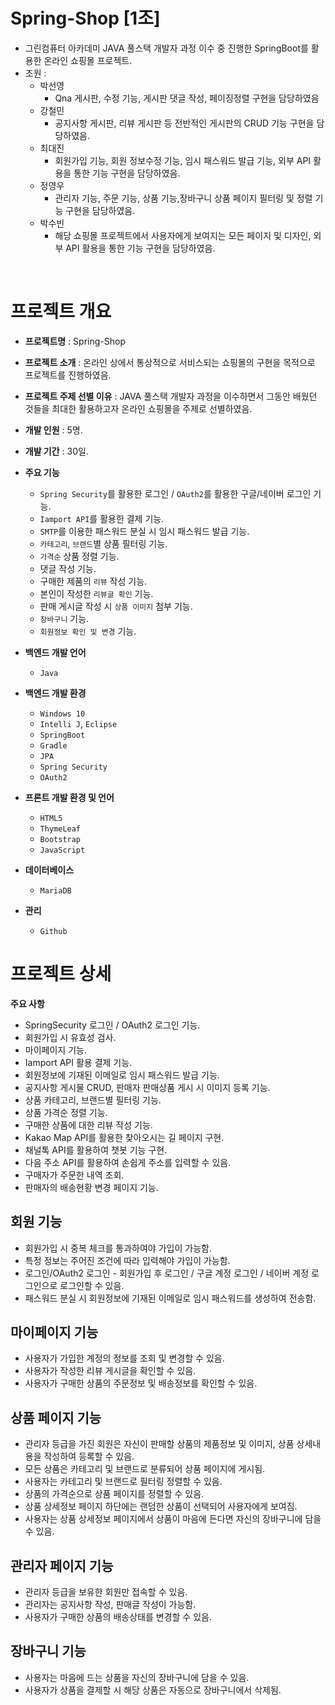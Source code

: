 # Spring-Shop [1조]
- 그린컴퓨터 아카데미 JAVA 풀스택 개발자 과정 이수 중 진행한 SpringBoot를 활용한 온라인 쇼핑몰 프로젝트.
- 조원 :
  - 박선영
    - Qna 게시판, 수정 기능, 게시판 댓글 작성, 페이징정렬 구현을 담당하였음
  - 강철민
    - 공지사항 게시판, 리뷰 게시판 등 전반적인 게시판의 CRUD 기능 구현을 담당하였음.
  - 최대진
    - 회원가입 기능, 회원 정보수정 기능, 임시 패스워드 발급 기능, 외부 API 활용을 통한 기능 구현을 담당하였음.
  - 정영우
    - 관리자 기능, 주문 기능, 상품 기능,장바구니 상품 페이지 필터링 및 정렬 기능 구현을 담당하였음.
  - 박수빈
    - 해당 쇼핑몰 프로젝트에서 사용자에게 보여지는 모든 페이지 및 디자인, 외부 API 활용을 통한 기능 구현을 담당하였음.


<br/>

# 프로젝트 개요
- **프로젝트명** : Spring-Shop
- **프로젝트 소개** : 온라인 상에서 통상적으로 서비스되는 쇼핑몰의 구현을 목적으로 프로젝트를 진행하였음.
- **프로젝트 주제 선별 이유** : JAVA 풀스택 개발자 과정을 이수하면서 그동안 배웠던 것들을 최대한 활용하고자 온라인 쇼핑몰을 주제로 선별하였음.
- **개발 인원** : 5명.
- **개발 기간** : 30일.

- **주요 기능** 
  - `Spring Security`를 활용한 로그인 / `OAuth2`를 활용한 구글/네이버 로그인 기능.
  - `Iamport API`를 활용한 결제 기능.
  - `SMTP`를 이용한 패스워드 분실 시 임시 패스워드 발급 기능.
  - `카테고리`, `브랜드`별 상품 필터링 기능.
  - `가격순` 상품 정렬 기능.
  - 댓글 작성 기능.
  - 구매한 제품의 `리뷰` 작성 기능.
  - 본인이 작성한 `리뷰글 확인` 기능.
  - 판매 게시글 작성 시 `상품 이미지` 첨부 기능.
  - `장바구니` 기능.
  - `회원정보 확인 및 변경` 기능.
  
- **백엔드 개발 언어** 
  - `Java`
  
- **백엔드 개발 환경** 
  - `Windows 10`
  - `Intelli J`, `Eclipse`
  - `SpringBoot`
  - `Gradle`
  - `JPA`
  - `Spring Security`
  - `OAuth2`
  
- **프론트 개발 환경 및 언어**
  - `HTML5`
  - `ThymeLeaf`
  - `Bootstrap`
  - `JavaScript`
  
- **데이터베이스**
  - `MariaDB`
  
- **관리**
  - `Github`
  
# 프로젝트 상세

**주요 사항**
  - SpringSecurity 로그인 / OAuth2 로그인 기능.
  - 회원가입 시 유효성 검사.
  - 마이페이지 기능.
  - Iamport API 활용 결제 기능.
  - 회원정보에 기재된 이메일로 임시 패스워드 발급 기능.
  - 공지사항 게시물 CRUD, 판매자 판매상품 게시 시 이미지 등록 기능.
  - 상품 카테고리, 브랜드별 필터링 기능.
  - 상품 가격순 정렬 기능.
  - 구매한 상품에 대한 리뷰 작성 기능.
  - Kakao Map API를 활용한 찾아오시는 길 페이지 구현.
  - 채널톡 API를 활용하여 챗봇 기능 구현.
  - 다음 주소 API를 활용하여 손쉽게 주소를 입력할 수 있음.
  - 구매자가 주문한 내역 조회.
  - 판매자의 배송현황 변경 페이지 기능.

## 회원 기능
  - 회원가입 시 중복 체크를 통과하여야 가입이 가능함.
  - 특정 정보는 주어진 조건에 따라 입력해야 가입이 가능함.
  - 로그인/OAuth2 로그인 - 회원가입 후 로그인 / 구글 계정 로그인 / 네이버 계정 로그인으로 로그인할 수 있음.
  - 패스워드 분실 시 회원정보에 기재된 이메일로 임시 패스워드를 생성하여 전송함.
  
## 마이페이지 기능
  - 사용자가 가입한 계정의 정보를 조회 및 변경할 수 있음.
  - 사용자가 작성한 리뷰 게시글을 확인할 수 있음.
  - 사용자가 구매한 상품의 주문정보 및 배송정보를 확인할 수 있음.
  
## 상품 페이지 기능
  - 관리자 등급을 가진 회원은 자신이 판매할 상품의 제품정보 및 이미지, 상품 상세내용을 작성하여 등록할 수 있음.
  - 모든 상품은 카테고리 및 브랜드로 분류되어 상품 페이지에 게시됨.
  - 사용자는 카테고리 및 브랜드로 필터링 정렬할 수 있음.
  - 상품의 가격순으로 상품 페이지를 정렬할 수 있음.
  - 상품 상세정보 페이지 하단에는 랜덤한 상품이 선택되어 사용자에게 보여짐.
  - 사용자는 상품 상세정보 페이지에서 상품이 마음에 든다면 자신의 장바구니에 담을 수 있음.
  
## 관리자 페이지 기능
  - 관리자 등급을 보유한 회원만 접속할 수 있음.
  - 관리자는 공지사항 작성, 판매글 작성이 가능함.
  - 사용자가 구매한 상품의 배송상태를 변경할 수 있음.
  
## 장바구니 기능
  - 사용자는 마음에 드는 상품을 자신의 장바구니에 담을 수 있음.
  - 사용자가 상품을 결제할 시 해당 상품은 자동으로 장바구니에서 삭제됨.
  
  
  

